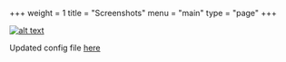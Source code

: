 +++
weight = 1
title = "Screenshots"
menu = "main"
type = "page"
+++

<style>
.row img {
    max-width: 100%;
    height: auto;
}
</style>

<a href="/static/image.png">![alt text](/static/image.png)</a>

Updated config file <a href="/static/dunstrc1">here</a>
